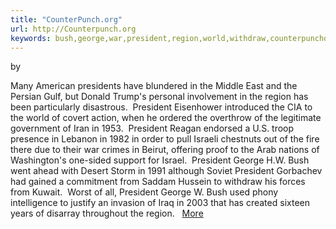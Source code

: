 ```yaml
---
title: "CounterPunch.org"
url: http://Counterpunch.org
keywords: bush,george,war,president,region,world,withdraw,counterpunchorg,worst,went,washingtons
---
```

by

Many American presidents have blundered in the Middle East and the Persian Gulf, but Donald Trump's personal involvement in the region has been particularly disastrous.  President Eisenhower introduced the CIA to the world of covert action, when he ordered the overthrow of the legitimate government of Iran in 1953.  President Reagan endorsed a U.S. troop presence in Lebanon in 1982 in order to pull Israeli chestnuts out of the fire there due to their war crimes in Beirut, offering proof to the Arab nations of Washington's one-sided support for Israel.  President George H.W. Bush went ahead with Desert Storm in 1991 although Soviet President Gorbachev had gained a commitment from Saddam Hussein to withdraw his forces from Kuwait.  Worst of all, President George W. Bush used phony intelligence to justify an invasion of Iraq in 2003 that has created sixteen years of disarray throughout the region.   [More](https://www.counterpunch.org/2019/05/17/trump-and-the-middle-east-a-long-record-of-personal-failure/)
